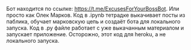 Бот находится по ссылке: https://t.me/ExcusesForYourBossBot. Или просто как Олек Марков.
Код в .ipynb тетрадке выкачивает посты из паблика, обучает марковскую цепь и создаёт бота для локального запуска.
Код в .py файле работает с уже выкачанным материалом и запускает приложение. Осторожно, этот код для heroku, а не локального запуска.

